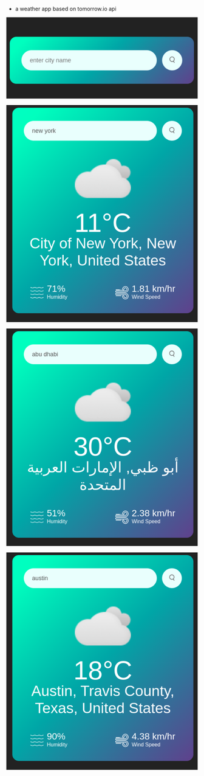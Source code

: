 - a weather app based on tomorrow.io api

![alt text](weather-app-1.png)

![alt text](weather-app-2.png)

![alt text](weather-app-3.png)

![alt text](weather-app-4.png)
